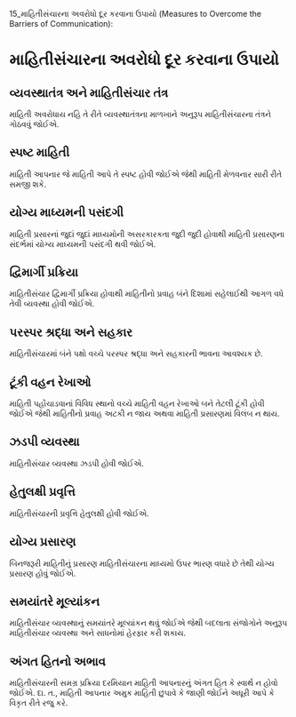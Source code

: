 15_માહિતીસંચારના અવરોધો દૂર કરવાના ઉપાયો
(Measures to Overcome the Barriers of Communication):

# માહિતીસંચારના અવરોધો દૂર કરવાના ઉપાયો
## વ્યવસ્થાતંત્ર અને માહિતીસંચાર તંત્ર

માહિતી અવરોધાય નહિ તે રીતે વ્યવસ્થાતંત્રના માળખાને અનુરૂપ માહિતીસંંચારના તંત્રને ગોઠવવું જોઈએ.

## સ્પષ્ટ માહિતી

માહિતી આપનાર જે માહિતી આપે તે સ્પષ્ટ હોવી જોઈએ જેથી માહિતી મેળવનાર સારી રીતે સમજી શકે.

## યોગ્ય માધ્યમની પસંદગી

માહિતી પ્રસારનાં જુદાં જુદાં માધ્યમોની અસરકારકતા જુદી જુદી હોવાથી માહિતી પ્રસારણના સંદર્ભમાં યોગ્ય માધ્યમની પસંદગી થવી જોઈએ.

## દ્વિમાર્ગી પ્રક્રિયા

માહિતીસંંચાર દ્વિમાર્ગી પ્રક્રિયા હોવાથી માહિતીનો પ્રવાહ બંને દિશામાં સહેલાઈથી આગળ વધે તેવી વ્યવસ્થા હોવી જોઈએ.

## પરસ્પર શ્રદ્ધા અને સહકાર

માહિતીસંંચારમાં બંને પક્ષો વચ્ચે પરસ્પર શ્રદ્ધા અને સહકારની ભાવના આવશ્યક છે.

## ટૂંકી વહન રેખાઓ

માહિતી પહોંચાડવાનાં વિવિધ સ્થાનો વચ્ચે માહિતી વહન રેખાઓ બને તેટલી ટૂંકી હોવી જોઈએ જેથી માહિતીનો પ્રવાહ અટકી ન જાય અથવા માહિતી પ્રસારણમાં વિલંબ ન થાય.

## ઝડપી વ્યવસ્થા

માહિતીસંંચાર વ્યવસ્થા ઝડપી હોવી જોઈએ.

## હેતુલક્ષી પ્રવૃત્તિ

માહિતીસંંચારની પ્રવૃત્તિ હેતુલક્ષી હોવી જોઈએ.

## યોગ્ય પ્રસારણ

બિનજરૂરી માહિતીનું પ્રસારણ માહિતીસંંચારના માધ્યમો ઉપર ભારણ વધારે છે તેથી યોગ્ય પ્રસારણ હોવું જોઈએ.

## સમયાંતરે મૂલ્યાંકન

માહિતીસંંચાર વ્યવસ્થાનું સમયાંતરે મૂલ્યાંકન થવું જોઈએ જેથી બદલાતા સંજોગોને અનુરૂપ માહિતીસંંચાર વ્યવસ્થા અને સાધનોમાં હેરફાર કરી શકાય.

## અંગત હિતનો અભાવ

માહિતીસંંચારની સમગ્ર પ્રક્રિયા દરમિયાન માહિતી આપનારનું અંગત હિત કે સ્વાર્થ ન હોવો જોઈએ. દા. ત., માહિતી આપનાર અમુક માહિતી છુપાવે કે જાણી જોઈને અધૂરી આપે કે વિકૃત રીતે રજુ કરે.
